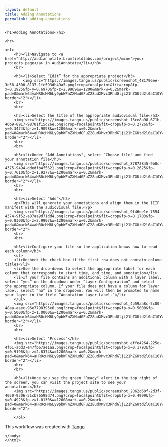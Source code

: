 ```yaml
---
layout: default
title: Adding Annotations
permalink: adding-annotations
---
```

<!-- Add an essay or interpretive material below this line,
using HTML or markdown.  Do not modify this file above this line -->

<html>
<body>
    
    <h1>Adding Annotations</h1>

    <hr>

    <ol>
        <h3><li>Navigate to <a href="http://audiannotate.brumfieldlabs.com/project/mine">your projects page</a> in AudiAnnotate</li></h3>
        <br>
        
        <h3><li>Select “Edit” for the appropriate project</h3>
            <img src="https://images.tango.us/public/screenshot_481796ee-3e58-4300-8137-1fe593db49a5.png?crop=focalpoint&fit=crop&fp-x=0.1925&fp-y=0.6970&fp-z=2.9969&w=1200&mark-w=0.2&mark-pad=0&mark64=aHR0cHM6Ly9pbWFnZXMudGFuZ28udXMvc3RhdGljL21hZGUtd2l0aC10YW5nby13YXRlcm1hcmsucG5n&ar=2880%3A1406" border="2"></li>
        <br>
        <br>
    
        <h3><li>Select the title of the appropriate audiovisual file</h3>
        <img src="https://images.tango.us/public/screenshot_13ce8a98-671b-46b9-8917-98781f15d26e.png?crop=focalpoint&fit=crop&fp-x=0.2726&fp-y=0.3474&fp-z=1.9098&w=1200&mark-w=0.2&mark-pad=0&mark64=aHR0cHM6Ly9pbWFnZXMudGFuZ28udXMvc3RhdGljL21hZGUtd2l0aC10YW5nby13YXRlcm1hcmsucG5n&ar=2880%3A1406" broder="2"></li>
        <br>
        <br>
        
        <h3><li>Under "Add Annotations", select “Choose file" and find your annotation file</h3>
        <img src="https://images.tango.us/public/screenshot_87873845-9b8c-4375-9494-ddedfb4f5621.png?crop=focalpoint&fit=crop&fp-x=0.2625&fp-y=0.7610&fp-z=1.9277&w=1200&mark-w=0.2&mark-pad=0&mark64=aHR0cHM6Ly9pbWFnZXMudGFuZ28udXMvc3RhdGljL21hZGUtd2l0aC10YW5nby13YXRlcm1hcmsucG5n&ar=2880%3A1406" border="2"></li>
        <br>
        <br>

        <h3><li>Select “Add”</h3>
        <p>This will generate your annotations and align them in the IIIF manifest with the audiovisual file.</p>
        <img src="https://images.tango.us/public/screenshot_9f46ee1e-7554-4374-9f52-a87aa9d71dd4.png?crop=focalpoint&fit=crop&fp-x=0.1703&fp-y=0.8300&fp-z=2.9907&w=1200&mark-w=0.2&mark-pad=0&mark64=aHR0cHM6Ly9pbWFnZXMudGFuZ28udXMvc3RhdGljL21hZGUtd2l0aC10YW5nby13YXRlcm1hcmsucG5n&ar=2880%3A1406" border="2">
        <br>
        <br>

        <h3><li>Configure your file so the application knows how to read each column</h3>
        <ul>
        <li>Uncheck the check box if the first row does not contain column titles</li>
        <li>Use the drop-downs to select the appropriate label for each column that corresponds to start time, end time, and annotation</li>
        <li>If your file contains an additional column with a layer label, select “yes” on the dropdown under “Layer Configuration” and select the appropriate column. If your file does not have a column for layer label, select “no” in the dropdown. You will then be prompted to name your layer in the field “Annotation Layer Label.”</li>
        </ul>
        <img src="https://images.tango.us/public/screenshot_4b59aa8c-5c80-48aa-aaec-96e7798395e6.png?crop=focalpoint&fit=crop&fp-x=0.5000&fp-y=0.5000&fp-z=1.0000&w=1200&mark-w=0.2&mark-pad=0&mark64=aHR0cHM6Ly9pbWFnZXMudGFuZ28udXMvc3RhdGljL21hZGUtd2l0aC10YW5nby13YXRlcm1hcmsucG5n&ar=2880%3A1406" border="2"></li>
        <br>
        <br>
        
        <h3><li>Select "Process"</h3>
        <img src="https://images.tango.us/public/screenshot_effe4264-225e-4f61-abd3-e47fb67ae1aa.png?crop=focalpoint&fit=crop&fp-x=0.1793&fp-y=0.9196&fp-z=2.8374&w=1200&mark-w=0.2&mark-pad=0&mark64=aHR0cHM6Ly9pbWFnZXMudGFuZ28udXMvc3RhdGljL21hZGUtd2l0aC10YW5nby13YXRlcm1hcmsucG5n&ar=2880%3A1406" border="2"></li>
        <br>
        <br>

        <h3><li>Once you see the green "Ready" alert in the top right of the screen, you can visit the project site to see your annotations</h3>
        <img src="https://images.tango.us/public/screenshot_2062c60f-2d3f-4050-9306-51cb76598d74.png?crop=focalpoint&fit=crop&fp-x=0.4999&fp-y=0.4923&fp-z=1.0130&w=1200&mark-w=0.2&mark-pad=0&mark64=aHR0cHM6Ly9pbWFnZXMudGFuZ28udXMvc3RhdGljL21hZGUtd2l0aC10YW5nby13YXRlcm1hcmsucG5n&ar=2880%3A1406" border="2">

        </ol>
        
<p>This workflow was created with <a href="https://app.tango.us/app/workflow/c4db9297-5677-4720-8890-9cba999ac1a6?utm_source=markdown&utm_medium=markdown&utm_campaign=workflow%20export%20links">Tango</a>
    
    </body>
    </html>
